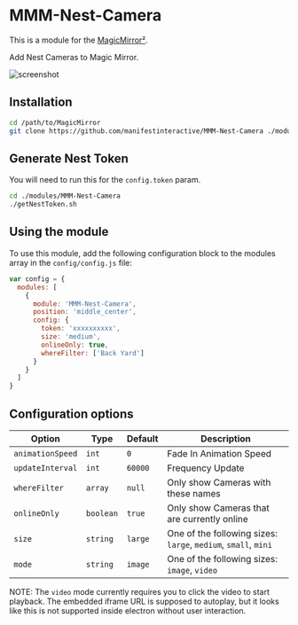 # MMM-Nest-Camera

This is a module for the [MagicMirror²](https://github.com/MichMich/MagicMirror/).

Add Nest Cameras to Magic Mirror.

![screenshot](https://peter.build/magic-mirror/mmm-nest-camera.png?v=1.0.0)

## Installation

```bash
cd /path/to/MagicMirror
git clone https://github.com/manifestinteractive/MMM-Nest-Camera ./modules/MMM-Nest-Camera
```

## Generate Nest Token

You will need to run this for the `config.token` param.

```bash
cd ./modules/MMM-Nest-Camera
./getNestToken.sh
```

## Using the module

To use this module, add the following configuration block to the modules array in the `config/config.js` file:

```js
var config = {
  modules: [
    {
      module: 'MMM-Nest-Camera',
      position: 'middle_center',
      config: {
        token: 'xxxxxxxxxx',
        size: 'medium',
        onlineOnly: true,
        whereFilter: ['Back Yard']
      }
    }
  ]
}
```

## Configuration options

Option           | Type      | Default | Description
-----------------|-----------|---------|--------------------------------------------------------------
`animationSpeed` | `int`     | `0`     | Fade In Animation Speed
`updateInterval` | `int`     | `60000` | Frequency Update
`whereFilter`    | `array`   | `null`  | Only show Cameras with these names
`onlineOnly`     | `boolean` | `true`  | Only show Cameras that are currently online
`size`           | `string`  | `large` | One of the following sizes: `large`, `medium`, `small`, `mini`
`mode`           | `string`  | `image` | One of the following sizes: `image`, `video`

NOTE:  The `video` mode currently requires you to click the video to start playback.  The embedded iframe URL is supposed to autoplay, but it looks like this is not supported inside electron without user interaction.
